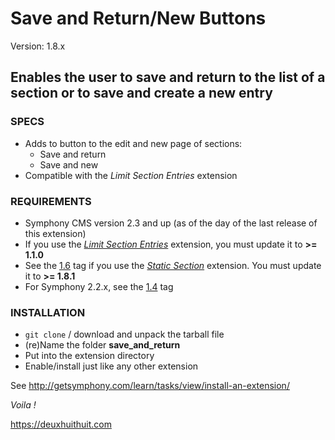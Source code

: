 # Save and Return/New Buttons #

Version: 1.8.x

## Enables the user to save and return to the list of a section or to save and create a new entry ##

### SPECS ###

- Adds to button to the edit and new page of sections:
	- Save and return
	- Save and new
- Compatible with the *Limit Section Entries* extension

### REQUIREMENTS ###

- Symphony CMS version 2.3 and up (as of the day of the last release of this extension)
- If you use the *[Limit Section Entries](https://github.com/vlad-ghita/limit_section_entries)* extension, you must update it to **>= 1.1.0**
- See the [1.6](https://github.com/Solutions-Nitriques/save_and_return/tree/v1.6) 
tag if you use the *[Static Section](https://github.com/Solutions-Nitriques/static_section)* extension. You must update it to **>= 1.8.1**
- For Symphony 2.2.x, see the [1.4](https://github.com/Solutions-Nitriques/save_and_return/tree/v1.4) tag

### INSTALLATION ###

- `git clone` / download and unpack the tarball file
- (re)Name the folder **save_and_return**
- Put into the extension directory
- Enable/install just like any other extension

See <http://getsymphony.com/learn/tasks/view/install-an-extension/>

*Voila !*

<https://deuxhuithuit.com>      

